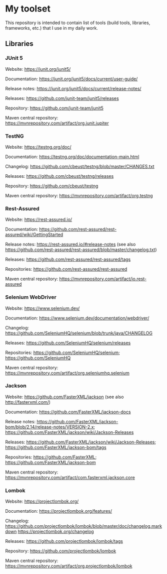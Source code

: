 # My toolset
This repository is intended to contain list of tools (build tools, libraries, frameworks, etc.) that I use in my daily work.

## Libraries
### JUnit 5
Website: https://junit.org/junit5/

Documentation: https://junit.org/junit5/docs/current/user-guide/

Release notes: https://junit.org/junit5/docs/current/release-notes/

Releases: https://github.com/junit-team/junit5/releases

Repository: https://github.com/junit-team/junit5

Maven central repository: https://mvnrepository.com/artifact/org.junit.jupiter

### TestNG
Website: https://testng.org/doc/

Documentation: https://testng.org/doc/documentation-main.html

Changelog: https://github.com/cbeust/testng/blob/master/CHANGES.txt

Releases: https://github.com/cbeust/testng/releases

Repository: https://github.com/cbeust/testng

Maven central repository: https://mvnrepository.com/artifact/org.testng

### Rest-Assured
Website: https://rest-assured.io/

Documentation: https://github.com/rest-assured/rest-assured/wiki/GettingStarted

Release notes: https://rest-assured.io/#release-notes (see also https://github.com/rest-assured/rest-assured/blob/master/changelog.txt)

Releases: https://github.com/rest-assured/rest-assured/tags

Repositories: https://github.com/rest-assured/rest-assured

Maven central repository: https://mvnrepository.com/artifact/io.rest-assured

### Selenium WebDriver
Website: https://www.selenium.dev/

Documentation: https://www.selenium.dev/documentation/webdriver/

Changelog: https://github.com/SeleniumHQ/selenium/blob/trunk/java/CHANGELOG

Releases: https://github.com/SeleniumHQ/selenium/releases

Repositories: https://github.com/SeleniumHQ/selenium; https://github.com/SeleniumHQ

Maven central repository: https://mvnrepository.com/artifact/org.seleniumhq.selenium

### Jackson
Website: https://github.com/FasterXML/jackson (see also http://fasterxml.com/)

Documentation: https://github.com/FasterXML/jackson-docs

Release notes: https://github.com/FasterXML/jackson-bom/blob/2.14/release-notes/VERSION-2.x; https://github.com/FasterXML/jackson/wiki/Jackson-Releases

Releases: https://github.com/FasterXML/jackson/wiki/Jackson-Releases; https://github.com/FasterXML/jackson-bom/tags

Repositories: https://github.com/FasterXML; https://github.com/FasterXML/jackson-bom

Maven central repository: https://mvnrepository.com/artifact/com.fasterxml.jackson.core

### Lombok
Website: https://projectlombok.org/

Documentation: https://projectlombok.org/features/

Changelog: https://github.com/projectlombok/lombok/blob/master/doc/changelog.markdown
          https://projectlombok.org/changelog

Releases: https://github.com/projectlombok/lombok/tags

Repository: https://github.com/projectlombok/lombok

Maven central repository: https://mvnrepository.com/artifact/org.projectlombok/lombok
